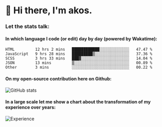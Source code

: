 # 👋 Hi there, I'm akos. 


### Let the stats talk:


#### In which language I code (or edit) day by day (powered by Wakatime): 

<!--START_SECTION:waka-->

```text
HTML         12 hrs 2 mins   ████████████░░░░░░░░░░░░░   47.47 %
JavaScript   9 hrs 28 mins   █████████▒░░░░░░░░░░░░░░░   37.36 %
SCSS         3 hrs 33 mins   ███▓░░░░░░░░░░░░░░░░░░░░░   14.04 %
JSON         13 mins         ▒░░░░░░░░░░░░░░░░░░░░░░░░   00.89 %
Other        3 mins          ░░░░░░░░░░░░░░░░░░░░░░░░░   00.22 %
```

<!--END_SECTION:waka-->

#### On my open-source contribution here on Github:
 
![GitHub stats](https://github-readme-stats.vercel.app/api?username=akosbalasko)

#### In a large scale let me show a chart about the transformation of my experience over years:   

![Experience](https://cr-skills-chart-widget.azurewebsites.net/api/api?username=akosbalasko)
